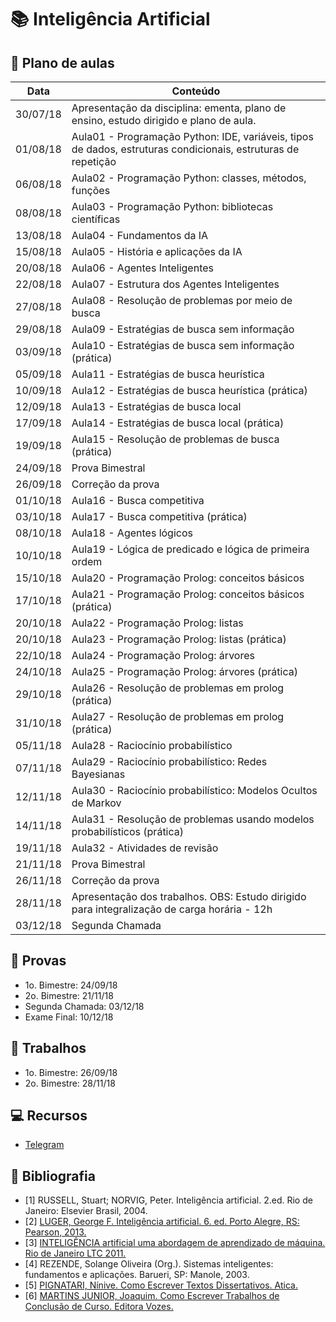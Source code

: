 # :books: Inteligência Artificial 

## :closed_book: Plano de aulas

| **Data** | **Conteúdo**                                                                     |
|----------|----------------------------------------------------------------------------------|
|	30/07/18	|	Apresentação da disciplina: ementa, plano de ensino, estudo dirigido e plano de aula.	|
|	01/08/18	|	Aula01 - Programação Python: IDE, variáveis, tipos de dados, estruturas condicionais, estruturas de repetição	|
|	06/08/18	|	Aula02 - Programação Python: classes, métodos, funções	|
|	08/08/18	|	Aula03 - Programação Python: bibliotecas científicas	|
|	13/08/18	|	Aula04 - Fundamentos da IA 	|
|	15/08/18	|	Aula05 - História e aplicações da IA	|
|	20/08/18	|	Aula06 - Agentes Inteligentes	|
|	22/08/18	|	Aula07 - Estrutura dos Agentes Inteligentes	|
|	27/08/18	|	Aula08 - Resolução de problemas por meio de busca	|
|	29/08/18	|	Aula09 - Estratégias de busca sem informação	|
|	03/09/18	|	Aula10 - Estratégias de busca sem informação (prática)	|
|	05/09/18	|	Aula11 - Estratégias de busca heurística	|
|	10/09/18	|	Aula12 - Estratégias de busca heurística (prática)	|
|	12/09/18	|	Aula13 - Estratégias de busca local	|
|	17/09/18	|	Aula14 - Estratégias de busca local (prática)	|
|	19/09/18	|	Aula15 - Resolução de problemas de busca (prática)	|
|	24/09/18	|	Prova Bimestral	|
|	26/09/18	|	Correção da prova	|
|	01/10/18	|	Aula16 - Busca competitiva	|
|	03/10/18	|	Aula17 - Busca competitiva (prática)	|
|	08/10/18	|	Aula18 - Agentes lógicos	|
|	10/10/18	|	Aula19 - Lógica de predicado e lógica de primeira ordem	|
|	15/10/18	|	Aula20 - Programação Prolog: conceitos básicos	|
|	17/10/18	|	Aula21 - Programação Prolog: conceitos básicos (prática)	|
|	20/10/18	|	Aula22 - Programação Prolog: listas	|
|	20/10/18	|	Aula23 - Programação Prolog: listas (prática)	|
|	22/10/18	|	Aula24 - Programação Prolog: árvores	|
|	24/10/18	|	Aula25 - Programação Prolog: árvores (prática)	|
|	29/10/18	|	Aula26 - Resolução de problemas em prolog (prática)	|
|	31/10/18	|	Aula27 - Resolução de problemas em prolog (prática)	|
|	05/11/18	|	Aula28 - Raciocínio probabilístico	|
|	07/11/18	|	Aula29 - Raciocínio probabilístico: Redes Bayesianas	|
|	12/11/18	|	Aula30 - Raciocínio probabilístico: Modelos Ocultos de Markov	|
|	14/11/18	|	Aula31 - Resolução de problemas usando modelos probabilísticos (prática)	|
|	19/11/18	|	Aula32 - Atividades de revisão	|
|	21/11/18	|	Prova Bimestral	|
|	26/11/18	|	Correção da prova	|
|	28/11/18	|	Apresentação dos trabalhos. OBS: Estudo dirigido para integralização de carga horária - 12h	|
|	03/12/18	|	Segunda Chamada	|


## :green_book: Provas

- 1o. Bimestre: 24/09/18 
- 2o. Bimestre: 21/11/18
- Segunda Chamada: 03/12/18
- Exame Final: 10/12/18

## :blue_book: Trabalhos

- 1o. Bimestre: 26/09/18
- 2o. Bimestre: 28/11/18

## :computer: Recursos

- [Telegram](https://t.me/joinchat/CFsBrg8lFRUO0qHttkFJEw)

## :orange_book: Bibliografia

- [1] RUSSELL, Stuart; NORVIG, Peter. Inteligência artificial. 2.ed. Rio de Janeiro: Elsevier Brasil, 2004. 
- [2] [LUGER, George F. Inteligência artificial. 6. ed. Porto Alegre, RS: Pearson, 2013.](http://utp.bv3.digitalpages.com.br/users/publications/9788581435503)
- [3] [INTELIGÊNCIA artificial uma abordagem de aprendizado de máquina. Rio de Janeiro LTC 2011.](https://integrada.minhabiblioteca.com.br/#/books/978-85-216-2146-1)
- [4] REZENDE, Solange Oliveira (Org.). Sistemas inteligentes: fundamentos e aplicações. Barueri, SP: Manole, 2003.
- [5] [PIGNATARI, Nínive. Como Escrever Textos Dissertativos. Atica.](http://utp.bv3.digitalpages.com.br/users/publications/9788508129553/pages/1)
- [6] [MARTINS JUNIOR, Joaquim. Como Escrever Trabalhos de Conclusão de Curso. Editora Vozes.](http://utp.bv3.digitalpages.com.br/users/publications/9788532636034/pages/1)

